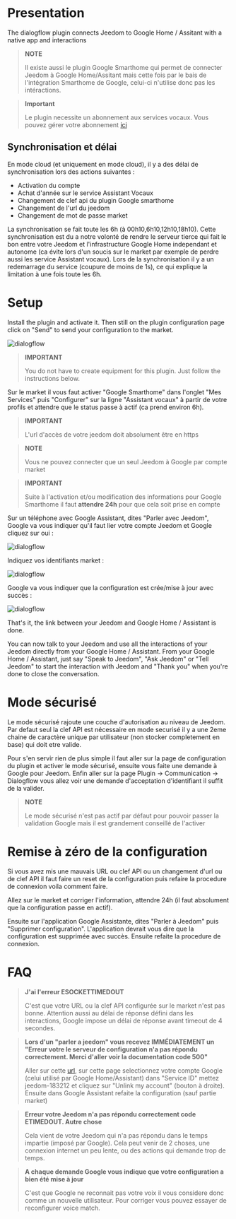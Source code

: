 # Presentation

The dialogflow plugin connects Jeedom to Google Home / Assitant with a native app and interactions

> **NOTE**
>
> Il existe aussi le plugin Google Smarthome qui permet de connecter Jeedom à Google Home/Assitant mais cette fois par le bais de l'intégration Smarthome de Google, celui-ci n'utilise donc pas les intéractions.

> **Important**
>
> Le plugin necessite un abonnement aux services vocaux. Vous pouvez gérer votre abonnement [ici](https://www.jeedom.com/market/index.php?v=d&p=profils#services)

## Synchronisation et délai

En mode cloud (et uniquement en mode cloud), il y a des délai de synchronisation lors des actions suivantes :

- Activation du compte
- Achat d'année sur le service Assistant Vocaux
- Changement de clef api du plugin Google smarthome
- Changement de l'url du jeedom
- Changement de mot de passe market

La synchronisation se fait toute les 6h (à 00h10,6h10,12h10,18h10). Cette synchronisation est du a notre volonté de rendre le serveur tierce qui fait le bon entre votre Jeedom et l'infrastructure Google Home independant et autonome (ca évite lors d'un soucis sur le market par exemple de perdre aussi les service Assistant vocaux). Lors de la synchronisation il y a un redemarrage du service (coupure de moins de 1s), ce qui explique la limitation à une fois toute les 6h.

# Setup

Install the plugin and activate it. Then still on the plugin configuration page click on "Send" to send your configuration to the market.

![dialogflow](../images/dialogflow1.png)

> **IMPORTANT** 
> 
> You do not have to create equipment for this plugin. Just follow the instructions below.

Sur le market il vous faut activer "Google Smarthome" dans l'onglet "Mes Services" puis "Configurer" sur la ligne "Assistant vocaux" à partir de votre profils et attendre que le status passe à actif (ca prend environ 6h).

> **IMPORTANT**
>
> L'url d'accès de votre jeedom doit absolument être en https

> **NOTE**
>
> Vous ne pouvez connecter que un seul Jeedom à Google par compte market

> **IMPORTANT**
>
> Suite à l'activation et/ou modification des informations pour Google Smarthome il faut **attendre 24h** pour que cela soit prise en compte

Sur un téléphone avec Google Assistant, dites "Parler avec Jeedom", Google va vous indiquer qu'il faut lier votre compte Jeedom et Google cliquez sur oui : 

![dialogflow](../images/dialogflow2.png)

Indiquez vos identifiants market : 

![dialogflow](../images/dialogflow3.png)

Google va vous indiquer que la configuration est crée/mise à jour avec succès : 

![dialogflow](../images/dialogflow4.png)

That's it, the link between your Jeedom and Google Home / Assistant is done.

You can now talk to your Jeedom and use all the interactions of your Jeedom directly from your Google Home / Assistant.
From your Google Home / Assistant, just say "Speak to Jeedom", "Ask Jeedom" or "Tell Jeedom" to start the interaction with Jeedom and "Thank you" when you're done to close the conversation.

# Mode sécurisé

Le mode sécurisé rajoute une couche d'autorisation au niveau de Jeedom. Par defaut seul la clef API est nécessaire en mode securisé il y a une 2eme chaine de caractère unique par utilisateur (non stocker completement en base) qui doit etre valide.

Pour s'en servir rien de plus simple il faut aller sur la page de configuration du plugin et activer le mode sécurisé, ensuite vous faite une demande à Google pour Jeedom. Enfin aller sur la page Plugin -> Communication -> Dialogflow vous allez voir une demande d'acceptation d'identifiant il suffit de la valider.

> **NOTE**
>
> Le mode sécurisé n'est pas actif par défaut pour pouvoir passer la validation Google mais il est grandement conseillé de l'activer

# Remise à zéro de la configuration

Si vous avez mis une mauvais URL ou clef API ou un changement d'url ou de clef API il faut faire un reset de la configuration puis refaire la procedure de connexion voila comment faire.

Allez sur le market et corriger l'information, attendre 24h (il faut absolument que la configuration passe en actif).

Ensuite sur l'application Google Assistante, dites "Parler à Jeedom" puis "Supprimer configuration". L'application devrait vous dire que la configuration est supprimée avec succès. Ensuite refaite la procedure de connexion.

# FAQ

>**J'ai l'erreur ESOCKETTIMEDOUT**
>
>C'est que votre URL ou la clef API configurée sur le market n'est pas bonne. Attention aussi au délai de réponse défini dans les interactions, Google impose un délai de réponse avant timeout de 4 secondes.

>**Lors d'un "parler a jeedom" vous recevez IMMÉDIATEMENT un "Erreur votre le serveur de configuration n'a pas répondu correctement. Merci d'aller voir la documentation code 500"**
>
>Aller sur cette [url](https://gala-demo.appspot.com), sur cette page selectionnez votre compte Google (celui utilisé par Google Home/Assistant) dans "Service ID" mettez jeedom-183212 et cliquez sur "Unlink my account" (bouton à droite). Ensuite dans Google Assistant refaite la configuration (sauf partie market)

>**Erreur votre Jeedom n'a pas répondu correctement code ETIMEDOUT. Autre chose**
>
>Cela vient de votre Jeedom qui n'a pas répondu dans le temps impartie (imposé par Google). Cela peut venir de 2 choses, une connexion internet un peu lente, ou des actions qui demande trop de temps.

>**A chaque demande Google vous indique que votre configuration a bien été mise à jour**
>
>C'est que Google ne reconnait pas votre voix il vous considere donc comme un nouvelle utilisateur. Pour corriger vous pouvez essayer de reconfigurer voice match.
